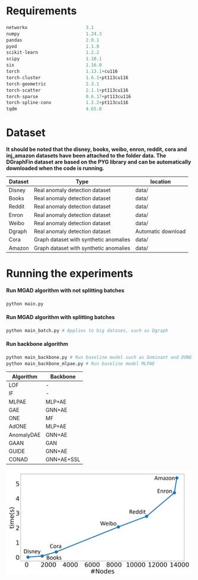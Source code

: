 
# Requirements

```python
networkx                      3.1
numpy                         1.24.3
pandas                        2.0.1
pyod                          1.1.0
scikit-learn                  1.2.2
scipy                         1.10.1
six                           1.16.0
torch                         1.13.1+cu116
torch-cluster                 1.6.1+pt113cu116
torch-geometric               2.3.1
torch-scatter                 2.1.1+pt113cu116
torch-sparse                  0.6.17+pt113cu116
torch-spline-conv             1.2.2+pt113cu116
tqdm                          4.65.0
```



# Dataset



**It should be noted that the disney, books, weibo, enron, reddit, cora and inj_amazon datasets have been attached to the folder data. The  DGraphFin dataset are based on the PYG library and can be automatically downloaded when the code is running.**

| Dataset | Type                                   | location           |
| ------- | -------------------------------------- | ------------------ | 
| Disney  | Real anomaly detection dataset         | data/              | 95                                            |
| Books   | Real anomaly detection dataset         | data/              | 98                                            |
| Reddit  | Real anomaly detection dataset         | data/              | 95                                            |
| Enron   | Real anomaly detection dataset         | data/              | 99                                            |
| Weibo   | Real anomaly detection dataset         | data/              | 90                                            |
| Dgraph  | Real anomaly detection dataset         | Automatic download | 99                                            |
| Cora    | Graph dataset with synthetic anomalies | data/              | 95                                            |
| Amazon  | Graph dataset with synthetic anomalies | data/              | 95                                            |



# Running the experiments



#### Run MGAD algorithm with not splitting batches

````python
python main.py 
````



#### Run MGAD algorithm with  splitting batches

````python
python main_batch.py # Applies to big datases, such as Dgraph
````



#### Run backbone algorithm

````python
python main_backbone.py # Run baseline model such as Dominant and DONE
python main_backbone_mlpae.py # Run baseline model MLPAE
````

| Algorithm  | Backbone   |
| ---------- | ---------- |
| LOF        | -          |
| IF         | -          |
| MLPAE      | MLP+AE     |
| GAE        | GNN+AE     |
| ONE        | MF         |
| AdONE      | MLP+AE     |
| AnomalyDAE | GNN+AE     |
| GAAN       | GAN        |
| GUIDE      | GNN+AE     |
| CONAD      | GNN+AE+SSL |

![](https://github.com/DCGAE2023/DC-GAE/blob/master/Nodes_time.png)
